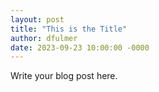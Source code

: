 ```yaml
---
layout: post
title: "This is the Title"
author: dfulmer
date: 2023-09-23 10:00:00 -0000
---
```

Write your blog post here.